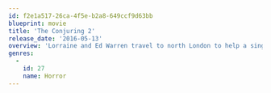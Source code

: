 ```yaml
---
id: f2e1a517-26ca-4f5e-b2a8-649ccf9d63bb
blueprint: movie
title: 'The Conjuring 2'
release_date: '2016-05-13'
overview: 'Lorraine and Ed Warren travel to north London to help a single mother raising four children alone in a house plagued by malicious spirits.'
genres:
  -
    id: 27
    name: Horror
---
```

